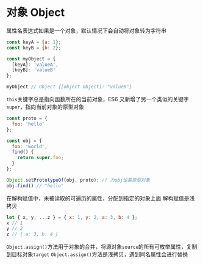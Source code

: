 # 对象 Object

属性名表达式如果是一个对象，默认情况下会自动将对象转为字符串

```js
const keyA = {a: 1};
const keyB = {b: 2};

const myObject = {
  [keyA]: 'valueA',
  [keyB]: 'valueB'
};

myObject // Object {[object Object]: "valueB"}
```


`this`关键字总是指向函数所在的当前对象，ES6 又新增了另一个类似的关键字`super`，指向当前对象的原型对象

```js
const proto = {
  foo: 'hello'
};

const obj = {
  foo: 'world',
  find() {
    return super.foo;
  }
};

Object.setPrototypeOf(obj, proto); // 为obj设置原型对象
obj.find() // "hello"
```


在解构赋值中，未被读取的可遍历的属性，分配到指定的对象上面 解构赋值是浅拷贝
```js
let { x, y, ...z } = { x: 1, y: 2, a: 3, b: 4 };
x // 1
y // 2
z // { a: 3, b: 4 }
```

`Object.assign()`方法用于对象的合并，将源对象`source`的所有可枚举属性，复制到目标对象`target` `Object.assign()`方法是浅拷贝，遇到同名属性会进行替换